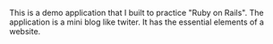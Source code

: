 This is a demo application that I built to practice "Ruby on Rails". 
The application is a mini blog like twiter. It has the essential elements of a website.

